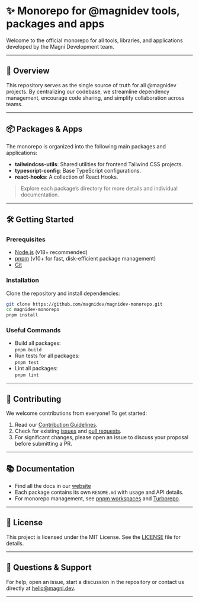 # ✨ Monorepo for @magnidev tools, packages and apps

Welcome to the official monorepo for all tools, libraries, and applications developed by the Magni Development team.

---

## 🚀 Overview

This repository serves as the single source of truth for all @magnidev projects. By centralizing our codebase, we streamline dependency management, encourage code sharing, and simplify collaboration across teams.

---

## 📦 Packages & Apps

The monorepo is organized into the following main packages and applications:

- **tailwindcss-utils**: Shared utilities for frontend Tailwind CSS projects.
- **typescript-config**: Base TypeScript configurations.
- **react-hooks**: A collection of React Hooks.

> Explore each package’s directory for more details and individual documentation.

---

## 🛠️ Getting Started

### Prerequisites

- [Node.js](https://nodejs.org/) (v18+ recommended)
- [pnpm](https://pnpm.io/) (v10+ for fast, disk-efficient package management)
- [Git](https://git-scm.com/)

### Installation

Clone the repository and install dependencies:

```sh
git clone https://github.com/magnidev/magnidev-monorepo.git
cd magnidev-monorepo
pnpm install
```

### Useful Commands

- Build all packages:  
  `pnpm build`
- Run tests for all packages:  
  `pnpm test`
- Lint all packages:  
  `pnpm lint`

---

## 🤝 Contributing

We welcome contributions from everyone! To get started:

1. Read our [Contribution Guidelines](https://github.com/magnidev/magnidev-monorepo/blob/main/CONTRIBUTING.md).
2. Check for existing [issues](https://github.com/magnidev/magnidev-monorepo/issues) and [pull requests](https://github.com/magnidev/magnidev-monorepo/pulls).
3. For significant changes, please open an issue to discuss your proposal before submitting a PR.

---

## 📚 Documentation

- Find all the docs in our [website](https://magni.dev/en/docs)
- Each package contains its own `README.md` with usage and API details.
- For monorepo management, see [pnpm workspaces](https://pnpm.io/workspaces) and [Turborepo](https://turbo.build/).

---

## 📝 License

This project is licensed under the MIT License. See the [LICENSE](https://github.com/magnidev/magnidev-monorepo/blob/main/LICENSE) file for details.

---

## 💬 Questions & Support

For help, open an issue, start a discussion in the repository or contact us directly at [hello@magni.dev](mailto:hello@magni.dev).

---
